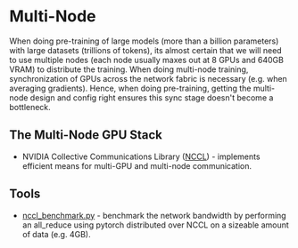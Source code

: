 # Multi-Node

When doing pre-training of large models (more than a billion parameters) with large datasets (trillions of tokens), its almost certain that we will need to use multiple nodes (each node usually maxes out at 8 GPUs and 640GB VRAM) to distribute the training. When doing multi-node training, synchronization of GPUs across the network fabric is necessary (e.g. when averaging gradients). Hence, when doing pre-training, getting the multi-node design and config right ensures this sync stage doesn't become a bottleneck.

## The Multi-Node GPU Stack

- NVIDIA Collective Communications Library ([NCCL](https://developer.nvidia.com/nccl)) - implements efficient means for multi-GPU and multi-node communication.

## Tools

- [nccl_benchmark.py](./nccl_benchmark.py) - benchmark the network bandwidth by performing an all_reduce using pytorch distributed over NCCL on a sizeable amount of data (e.g. 4GB).